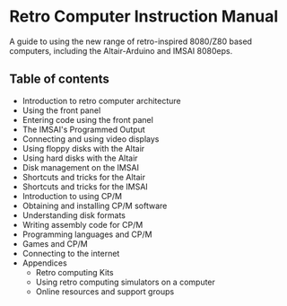 # Retro Computer Instruction Manual

A guide to using the new range of retro-inspired 8080/Z80 based computers, including the Altair-Arduino and IMSAI 8080eps.

## Table of contents

* Introduction to retro computer architecture
* Using the front panel
* Entering code using the front panel
* The IMSAI's Programmed Output
* Connecting and using video displays
* Using floppy disks with the Altair
* Using hard disks with the Altair
* Disk management on the IMSAI
* Shortcuts and tricks for the Altair
* Shortcuts and tricks for the IMSAI
* Introduction to using CP/M
* Obtaining and installing CP/M software
* Understanding disk formats
* Writing assembly code for CP/M
* Programming languages and CP/M
* Games and CP/M
* Connecting to the internet
* Appendices
    - Retro computing Kits
    - Using retro computing simulators on a computer
    - Online resources and support groups

